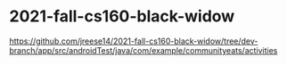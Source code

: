 # 2021-fall-cs160-black-widow

https://github.com/jreese14/2021-fall-cs160-black-widow/tree/dev-branch/app/src/androidTest/java/com/example/communityeats/activities
